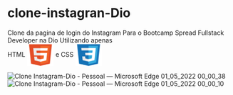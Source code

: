 # clone-instagran-Dio

<span>Clone da pagina de login do Instagram Para o Bootcamp Spread Fullstack Developer na Dio Utilizando apenas
  <br>
  HTML <img align="center" alt="dvam-HTML" height="50" width="60" src="https://raw.githubusercontent.com/devicons/devicon/master/icons/html5/html5-original.svg"> 
  e 
  CSS <img align="center" alt="dvam-CSS" height="50" width="60" src="https://raw.githubusercontent.com/devicons/devicon/master/icons/css3/css3-original.svg">
</span>

![Clone Instagram-Dio - Pessoal — Microsoft​ Edge 01_05_2022 00_00_38](https://user-images.githubusercontent.com/66497989/166130374-3c25286d-0616-4db8-b365-32e63ad5709f.png)
![Clone Instagram-Dio - Pessoal — Microsoft​ Edge 01_05_2022 00_00_10](https://user-images.githubusercontent.com/66497989/166130375-39f43604-e817-4726-b70f-49571c58613b.png)
